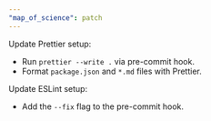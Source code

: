 ```yaml
---
"map_of_science": patch
---
```


Update Prettier setup:

- Run `prettier --write .` via pre-commit hook.
- Format `package.json` and `*.md` files with Prettier.

Update ESLint setup:

- Add the `--fix` flag to the pre-commit hook.
